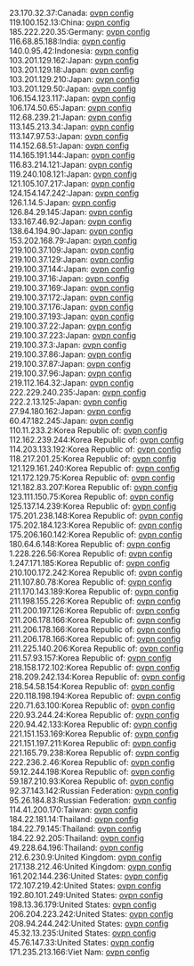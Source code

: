 23.170.32.37:Canada: [ovpn config](vpn/23_170_32_37.ovpn)  
119.100.152.13:China: [ovpn config](vpn/119_100_152_13.ovpn)  
185.222.220.35:Germany: [ovpn config](vpn/185_222_220_35.ovpn)  
116.68.85.188:India: [ovpn config](vpn/116_68_85_188.ovpn)  
140.0.95.42:Indonesia: [ovpn config](vpn/140_0_95_42.ovpn)  
103.201.129.162:Japan: [ovpn config](vpn/103_201_129_162.ovpn)  
103.201.129.18:Japan: [ovpn config](vpn/103_201_129_18.ovpn)  
103.201.129.210:Japan: [ovpn config](vpn/103_201_129_210.ovpn)  
103.201.129.50:Japan: [ovpn config](vpn/103_201_129_50.ovpn)  
106.154.123.117:Japan: [ovpn config](vpn/106_154_123_117.ovpn)  
106.174.50.65:Japan: [ovpn config](vpn/106_174_50_65.ovpn)  
112.68.239.21:Japan: [ovpn config](vpn/112_68_239_21.ovpn)  
113.145.213.34:Japan: [ovpn config](vpn/113_145_213_34.ovpn)  
113.147.97.53:Japan: [ovpn config](vpn/113_147_97_53.ovpn)  
114.152.68.51:Japan: [ovpn config](vpn/114_152_68_51.ovpn)  
114.165.191.144:Japan: [ovpn config](vpn/114_165_191_144.ovpn)  
116.83.214.121:Japan: [ovpn config](vpn/116_83_214_121.ovpn)  
119.240.108.121:Japan: [ovpn config](vpn/119_240_108_121.ovpn)  
121.105.107.217:Japan: [ovpn config](vpn/121_105_107_217.ovpn)  
124.154.147.242:Japan: [ovpn config](vpn/124_154_147_242.ovpn)  
126.1.14.5:Japan: [ovpn config](vpn/126_1_14_5.ovpn)  
126.84.29.145:Japan: [ovpn config](vpn/126_84_29_145.ovpn)  
133.167.46.92:Japan: [ovpn config](vpn/133_167_46_92.ovpn)  
138.64.194.90:Japan: [ovpn config](vpn/138_64_194_90.ovpn)  
153.202.168.79:Japan: [ovpn config](vpn/153_202_168_79.ovpn)  
219.100.37.109:Japan: [ovpn config](vpn/219_100_37_109.ovpn)  
219.100.37.129:Japan: [ovpn config](vpn/219_100_37_129.ovpn)  
219.100.37.144:Japan: [ovpn config](vpn/219_100_37_144.ovpn)  
219.100.37.16:Japan: [ovpn config](vpn/219_100_37_16.ovpn)  
219.100.37.169:Japan: [ovpn config](vpn/219_100_37_169.ovpn)  
219.100.37.172:Japan: [ovpn config](vpn/219_100_37_172.ovpn)  
219.100.37.176:Japan: [ovpn config](vpn/219_100_37_176.ovpn)  
219.100.37.193:Japan: [ovpn config](vpn/219_100_37_193.ovpn)  
219.100.37.22:Japan: [ovpn config](vpn/219_100_37_22.ovpn)  
219.100.37.223:Japan: [ovpn config](vpn/219_100_37_223.ovpn)  
219.100.37.3:Japan: [ovpn config](vpn/219_100_37_3.ovpn)  
219.100.37.86:Japan: [ovpn config](vpn/219_100_37_86.ovpn)  
219.100.37.87:Japan: [ovpn config](vpn/219_100_37_87.ovpn)  
219.100.37.96:Japan: [ovpn config](vpn/219_100_37_96.ovpn)  
219.112.164.32:Japan: [ovpn config](vpn/219_112_164_32.ovpn)  
222.229.240.235:Japan: [ovpn config](vpn/222_229_240_235.ovpn)  
222.2.13.125:Japan: [ovpn config](vpn/222_2_13_125.ovpn)  
27.94.180.162:Japan: [ovpn config](vpn/27_94_180_162.ovpn)  
60.47.182.245:Japan: [ovpn config](vpn/60_47_182_245.ovpn)  
110.11.233.2:Korea Republic of: [ovpn config](vpn/110_11_233_2.ovpn)  
112.162.239.244:Korea Republic of: [ovpn config](vpn/112_162_239_244.ovpn)  
114.203.133.192:Korea Republic of: [ovpn config](vpn/114_203_133_192.ovpn)  
118.217.201.25:Korea Republic of: [ovpn config](vpn/118_217_201_25.ovpn)  
121.129.161.240:Korea Republic of: [ovpn config](vpn/121_129_161_240.ovpn)  
121.172.129.75:Korea Republic of: [ovpn config](vpn/121_172_129_75.ovpn)  
121.182.83.207:Korea Republic of: [ovpn config](vpn/121_182_83_207.ovpn)  
123.111.150.75:Korea Republic of: [ovpn config](vpn/123_111_150_75.ovpn)  
125.137.14.239:Korea Republic of: [ovpn config](vpn/125_137_14_239.ovpn)  
175.201.238.148:Korea Republic of: [ovpn config](vpn/175_201_238_148.ovpn)  
175.202.184.123:Korea Republic of: [ovpn config](vpn/175_202_184_123.ovpn)  
175.206.160.142:Korea Republic of: [ovpn config](vpn/175_206_160_142.ovpn)  
180.64.6.148:Korea Republic of: [ovpn config](vpn/180_64_6_148.ovpn)  
1.228.226.56:Korea Republic of: [ovpn config](vpn/1_228_226_56.ovpn)  
1.247.171.185:Korea Republic of: [ovpn config](vpn/1_247_171_185.ovpn)  
210.100.172.242:Korea Republic of: [ovpn config](vpn/210_100_172_242.ovpn)  
211.107.80.78:Korea Republic of: [ovpn config](vpn/211_107_80_78.ovpn)  
211.170.143.189:Korea Republic of: [ovpn config](vpn/211_170_143_189.ovpn)  
211.198.155.226:Korea Republic of: [ovpn config](vpn/211_198_155_226.ovpn)  
211.200.197.126:Korea Republic of: [ovpn config](vpn/211_200_197_126.ovpn)  
211.206.178.166:Korea Republic of: [ovpn config](vpn/211_206_178_166.ovpn)  
211.206.178.166:Korea Republic of: [ovpn config](vpn/211_206_178_166.ovpn)  
211.206.178.166:Korea Republic of: [ovpn config](vpn/211_206_178_166.ovpn)  
211.225.140.206:Korea Republic of: [ovpn config](vpn/211_225_140_206.ovpn)  
211.57.93.157:Korea Republic of: [ovpn config](vpn/211_57_93_157.ovpn)  
218.158.172.102:Korea Republic of: [ovpn config](vpn/218_158_172_102.ovpn)  
218.209.242.134:Korea Republic of: [ovpn config](vpn/218_209_242_134.ovpn)  
218.54.58.154:Korea Republic of: [ovpn config](vpn/218_54_58_154.ovpn)  
220.118.198.194:Korea Republic of: [ovpn config](vpn/220_118_198_194.ovpn)  
220.71.63.100:Korea Republic of: [ovpn config](vpn/220_71_63_100.ovpn)  
220.93.244.24:Korea Republic of: [ovpn config](vpn/220_93_244_24.ovpn)  
220.94.42.133:Korea Republic of: [ovpn config](vpn/220_94_42_133.ovpn)  
221.151.153.169:Korea Republic of: [ovpn config](vpn/221_151_153_169.ovpn)  
221.151.197.211:Korea Republic of: [ovpn config](vpn/221_151_197_211.ovpn)  
221.165.79.238:Korea Republic of: [ovpn config](vpn/221_165_79_238.ovpn)  
222.236.2.46:Korea Republic of: [ovpn config](vpn/222_236_2_46.ovpn)  
59.12.244.198:Korea Republic of: [ovpn config](vpn/59_12_244_198.ovpn)  
59.187.210.93:Korea Republic of: [ovpn config](vpn/59_187_210_93.ovpn)  
92.37.143.142:Russian Federation: [ovpn config](vpn/92_37_143_142.ovpn)  
95.26.184.83:Russian Federation: [ovpn config](vpn/95_26_184_83.ovpn)  
114.41.200.170:Taiwan: [ovpn config](vpn/114_41_200_170.ovpn)  
184.22.181.14:Thailand: [ovpn config](vpn/184_22_181_14.ovpn)  
184.22.79.145:Thailand: [ovpn config](vpn/184_22_79_145.ovpn)  
184.22.92.205:Thailand: [ovpn config](vpn/184_22_92_205.ovpn)  
49.228.64.196:Thailand: [ovpn config](vpn/49_228_64_196.ovpn)  
212.6.230.9:United Kingdom: [ovpn config](vpn/212_6_230_9.ovpn)  
217.138.212.46:United Kingdom: [ovpn config](vpn/217_138_212_46.ovpn)  
161.202.144.236:United States: [ovpn config](vpn/161_202_144_236.ovpn)  
172.107.219.42:United States: [ovpn config](vpn/172_107_219_42.ovpn)  
192.80.101.249:United States: [ovpn config](vpn/192_80_101_249.ovpn)  
198.13.36.179:United States: [ovpn config](vpn/198_13_36_179.ovpn)  
206.204.223.242:United States: [ovpn config](vpn/206_204_223_242.ovpn)  
208.94.244.242:United States: [ovpn config](vpn/208_94_244_242.ovpn)  
45.32.13.235:United States: [ovpn config](vpn/45_32_13_235.ovpn)  
45.76.147.33:United States: [ovpn config](vpn/45_76_147_33.ovpn)  
171.235.213.166:Viet Nam: [ovpn config](vpn/171_235_213_166.ovpn)  
